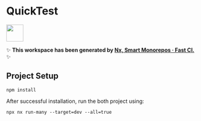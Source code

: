 # QuickTest

<a alt="Nx logo" href="https://nx.dev" target="_blank" rel="noreferrer"><img src="https://raw.githubusercontent.com/nrwl/nx/master/images/nx-logo.png" width="45"></a>

✨ **This workspace has been generated by [Nx, Smart Monorepos · Fast CI.](https://nx.dev)** ✨

## Project Setup
```
npm install
```

After successful installation, run the both project using:
```
npx nx run-many --target=dev --all=true 
```
